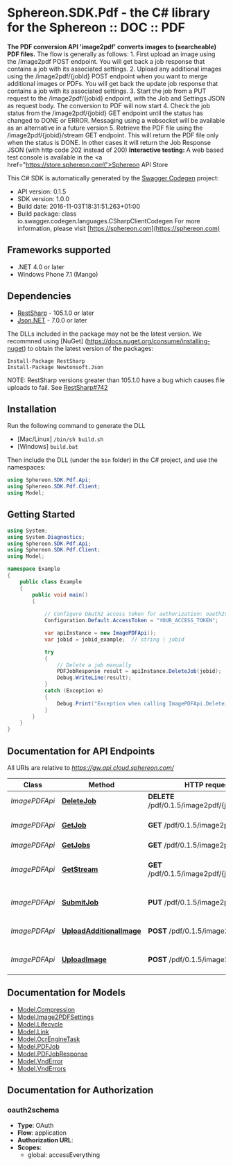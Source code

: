 # Sphereon.SDK.Pdf - the C# library for the Sphereon :: DOC :: PDF

<b>The PDF conversion API 'image2pdf' converts images to (searcheable) PDF files.</b>    The flow is generally as follows:  1. First upload an image using the /image2pdf POST endpoint. You will get back a job response that contains a job with its associated settings.  2. Upload any additional images using the /image2pdf/{jobId} POST endpoint when you want to merge additional images or PDFs. You will get back the update job response that contains a job with its associated settings.  3. Start the job from a PUT request to the /image2pdf/{jobid} endpoint, with the Job and Settings JSON as request body. The conversion to PDF will now start  4. Check the job status from the /image2pdf/{jobid} GET endpoint until the status has changed to DONE or ERROR. Messaging using a websocket will be available as an alternative in a future version  5. Retrieve the PDF file using the /image2pdf/{jobid}/stream GET endpoint. This will return the PDF file only when the status is DONE. In other cases it will return the Job Response JSON (with http code 202 instead of 200)      <b>Interactive testing: </b>A web based test console is available in the <a href=\"https://store.sphereon.com\">Sphereon API Store</a>

This C# SDK is automatically generated by the [Swagger Codegen](https://github.com/swagger-api/swagger-codegen) project:

- API version: 0.1.5
- SDK version: 1.0.0
- Build date: 2016-11-03T18:31:51.263+01:00
- Build package: class io.swagger.codegen.languages.CSharpClientCodegen
    For more information, please visit [https://sphereon.com](https://sphereon.com)

## Frameworks supported
- .NET 4.0 or later
- Windows Phone 7.1 (Mango)

## Dependencies
- [RestSharp](https://www.nuget.org/packages/RestSharp) - 105.1.0 or later
- [Json.NET](https://www.nuget.org/packages/Newtonsoft.Json/) - 7.0.0 or later

The DLLs included in the package may not be the latest version. We recommned using [NuGet] (https://docs.nuget.org/consume/installing-nuget) to obtain the latest version of the packages:
```
Install-Package RestSharp
Install-Package Newtonsoft.Json
```

NOTE: RestSharp versions greater than 105.1.0 have a bug which causes file uploads to fail. See [RestSharp#742](https://github.com/restsharp/RestSharp/issues/742)

## Installation
Run the following command to generate the DLL
- [Mac/Linux] `/bin/sh build.sh`
- [Windows] `build.bat`

Then include the DLL (under the `bin` folder) in the C# project, and use the namespaces:
```csharp
using Sphereon.SDK.Pdf.Api;
using Sphereon.SDK.Pdf.Client;
using Model;
```

## Getting Started

```csharp
using System;
using System.Diagnostics;
using Sphereon.SDK.Pdf.Api;
using Sphereon.SDK.Pdf.Client;
using Model;

namespace Example
{
    public class Example
    {
        public void main()
        {
            
            // Configure OAuth2 access token for authorization: oauth2schema
            Configuration.Default.AccessToken = "YOUR_ACCESS_TOKEN";

            var apiInstance = new ImagePDFApi();
            var jobid = jobid_example;  // string | jobid

            try
            {
                // Delete a job manually
                PDFJobResponse result = apiInstance.DeleteJob(jobid);
                Debug.WriteLine(result);
            }
            catch (Exception e)
            {
                Debug.Print("Exception when calling ImagePDFApi.DeleteJob: " + e.Message );
            }
        }
    }
}
```

<a name="documentation-for-api-endpoints"></a>
## Documentation for API Endpoints

All URIs are relative to *https://gw.api.cloud.sphereon.com/*

Class | Method | HTTP request | Description
------------ | ------------- | ------------- | -------------
*ImagePDFApi* | [**DeleteJob**](docs/ImagePDFApi.md#deletejob) | **DELETE** /pdf/0.1.5/image2pdf/{jobid} | Delete a job manually
*ImagePDFApi* | [**GetJob**](docs/ImagePDFApi.md#getjob) | **GET** /pdf/0.1.5/image2pdf/{jobid} | Job definition and state
*ImagePDFApi* | [**GetJobs**](docs/ImagePDFApi.md#getjobs) | **GET** /pdf/0.1.5/image2pdf | Get all jobs
*ImagePDFApi* | [**GetStream**](docs/ImagePDFApi.md#getstream) | **GET** /pdf/0.1.5/image2pdf/{jobid}/stream | Get the current result stream
*ImagePDFApi* | [**SubmitJob**](docs/ImagePDFApi.md#submitjob) | **PUT** /pdf/0.1.5/image2pdf/{jobid} | Submit PDF job for processing
*ImagePDFApi* | [**UploadAdditionalImage**](docs/ImagePDFApi.md#uploadadditionalimage) | **POST** /pdf/0.1.5/image2pdf/{jobid} | Upload an additional image
*ImagePDFApi* | [**UploadImage**](docs/ImagePDFApi.md#uploadimage) | **POST** /pdf/0.1.5/image2pdf | Upload (first) image


<a name="documentation-for-models"></a>
## Documentation for Models

 - [Model.Compression](docs/Compression.md)
 - [Model.Image2PDFSettings](docs/Image2PDFSettings.md)
 - [Model.Lifecycle](docs/Lifecycle.md)
 - [Model.Link](docs/Link.md)
 - [Model.OcrEngineTask](docs/OcrEngineTask.md)
 - [Model.PDFJob](docs/PDFJob.md)
 - [Model.PDFJobResponse](docs/PDFJobResponse.md)
 - [Model.VndError](docs/VndError.md)
 - [Model.VndErrors](docs/VndErrors.md)


## Documentation for Authorization

### oauth2schema

- **Type**: OAuth
- **Flow**: application
- **Authorization URL**: 
- **Scopes**: 
  - global: accessEverything

